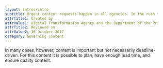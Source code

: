 ```yaml
---
layout: intros/intro
subtitle: Urgent content requests happen in all agencies. In the rush to publish, the quality of content is often overlooked.
attrTitle1: Created by
attrValue1: Digital Transformation Agency and the Department of the Prime Minister and Cabinet
attrTitle2: Reviewed on
attrValue2: 16 October 2017
category: Governing content
---
```

In many cases, however, content is important but not necessarily deadline-driven. For this content it is possible to plan, have enough lead time, and ensure quality content.
